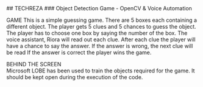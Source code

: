 <html>
<head>
</head>
<body>
## TECHREZA
### Object Detection Game - OpenCV & Voice Automation

GAME
This is a simple guessing game. 
There are 5 boxes each containing a different object. 
The player gets 5 clues and 5 chances to guess the object.
The player has to choose one box by saying the number of the box.
The voice assistant, Riora will read out each clue.
After each clue the player will have a chance to say the answer.
If the answer is wrong, the next clue will be read 
If the answer is correct the player wins the game.


BEHIND THE SCREEN<br>
Microsoft LOBE has been used to train the objects required for the game.
It should be kept open during the execution of the code.



</body>
</html>
